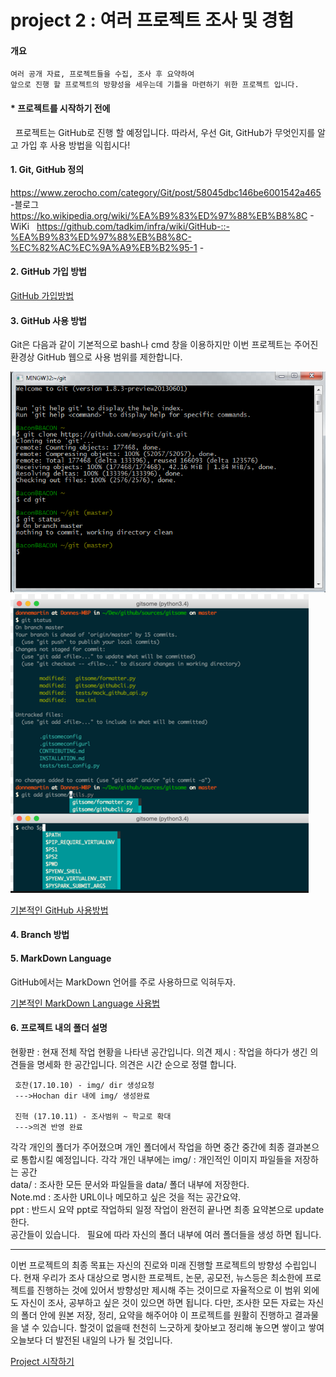 # project 2 : 여러 프로젝트 조사 및 경험  

#### 개요  

    여러 공개 자료, 프로젝트들을 수집, 조사 후 요약하여   
    앞으로 진행 할 프로젝트의 방향성을 세우는데 기틀을 마련하기 위한 프로젝트 입니다.

#### * 프로젝트를 시작하기 전에  

    프로젝트는 GitHub로 진행 할 예정입니다. 따라서, 우선 Git, GitHub가 무엇인지를 알고 가입 후 사용 방법을 익힙시다!
    
#### 1. Git, GitHub 정의  

https://www.zerocho.com/category/Git/post/58045dbc146be6001542a465  -블로그  
https://ko.wikipedia.org/wiki/%EA%B9%83%ED%97%88%EB%B8%8C  - WiKi  
https://github.com/tadkim/infra/wiki/GitHub-::-%EA%B9%83%ED%97%88%EB%B8%8C-%EC%82%AC%EC%9A%A9%EB%B2%95-1 - 

#### 2. GitHub 가입 방법  

[GitHub 가입방법](https://github.com/hochan222/Search/blob/master/GitHub%20%EA%B0%80%EC%9E%85%EB%B0%A9%EB%B2%95.md)  

#### 3. GitHub 사용 방법  
 
Git은 다음과 같이 기본적으로 bash나 cmd 창을 이용하지만 이번 프로젝트는 주어진 환경상 GitHub 웹으로 사용 범위를 제한합니다.    
  
![screensh](./img/1.PNG)  
![screensh](./img/2.PNG)  

[기본적인 GitHub 사용방법](https://github.com/hochan222/Search/blob/master/how_to_use_Git(Hub).md)   

#### 4. Branch 방법  


#### 5. MarkDown Language  
 
GitHub에서는 MarkDown 언어를 주로 사용하므로 익혀두자.  

[기본적인 MarkDown Language 사용법](https://github.com/hochan222/Search/blob/master/MarkDown.md)   

#### 6. 프로젝트 내의 폴더 설명

현황판 : 현재 전체 작업 현황을 나타낸 공간입니다.
의견 제시 : 작업을 하다가 생긴 의견들을 명세화 한 공간입니다. 의견은 시간 순으로 정렬 합니다.  
     
     
     호찬(17.10.10) - img/ dir 생성요청 
     --->Hochan dir 내에 img/ 생성완료
     
     진혁 (17.10.11) - 조사범위 ~ 학교로 확대 
     --->의견 반영 완료 
  
각각 개인의 폴더가 주어졌으며 개인 폴더에서 작업을 하면 중간 중간에 최종 결과본으로 통합시킬 예정입니다. 
각각 개인 내부에는 
img/ : 개인적인 이미지 파일들을 저장하는 공간  
data/ : 조사한 모든 문서와 파일들을 data/ 폴더 내부에 저장한다.  
Note.md : 조사한 URL이나 메모하고 싶은 것을 적는 공간요약.  
ppt : 반드시 요약 ppt로 작업하되 일정 작업이 완전히 끝나면 최종 요약본으로 update 한다.  
공간들이 있습니다.  
필요에 따라 자신의 폴더 내부에 여러 폴더들을 생성 하면 됩니다. 

- - -

이번 프로젝트의 최종 목표는 자신의 진로와 미래 진행할 프로젝트의 방향성 수립입니다. 현재 우리가 조사 대상으로 명시한 프로젝트, 논문, 공모전, 뉴스등은 최소한에 프로젝트를 진행하는 것에 있어서 방향성만 제시해 주는 것이므로 자율적으로 이 범위 외에도 자신이 조사, 공부하고 싶은 것이 있으면 하면 됩니다. 다만, 조사한 모든 자료는 자신의 폴더 안에 원본 저장, 정리, 요약을 해주어야 이 프로젝트를 원활히 진행하고 결과물을 낼 수 있습니다. 할것이 없을때 천천히 느긋하게 찾아보고 정리해 놓으면 쌓이고 쌓여 오늘보다 더 발전된 내일의 나가 될 것입니다.

[Project 시작하기](https://github.com/hochan222/Project_2_search_open_projects/blob/master/%ED%98%84%ED%99%A9%ED%8C%90.md)  
